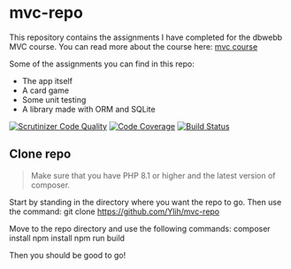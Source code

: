# mvc-repo
This repository contains the assignments I have completed for the dbwebb MVC course. You can read more about the course here: [mvc course](https://dbwebb.se/kurser/mvc-v2)

Some of the assignments you can find in this repo:
- The app itself
- A card game
- Some unit testing
- A library made with ORM and SQLite

[![Scrutinizer Code Quality](https://scrutinizer-ci.com/g/Ylih/mvc-repo/badges/quality-score.png?b=main)](https://scrutinizer-ci.com/g/Ylih/mvc-repo/?branch=main)
[![Code Coverage](https://scrutinizer-ci.com/g/Ylih/mvc-repo/badges/coverage.png?b=main)](https://scrutinizer-ci.com/g/Ylih/mvc-repo/?branch=main)
[![Build Status](https://scrutinizer-ci.com/g/Ylih/mvc-repo/badges/build.png?b=main)](https://scrutinizer-ci.com/g/Ylih/mvc-repo/build-status/main)

## Clone repo

> Make sure that you have PHP 8.1 or higher and the latest version of composer.

Start by standing in the directory where you want the repo to go.
Then use the command: git clone https://github.com/Ylih/mvc-repo

Move to the repo directory and use the following commands:
composer install
npm install
npm run build

Then you should be good to go!
